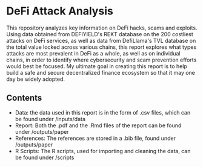 # DeFi Attack Analysis

This repository analyzes key information on DeFi hacks, scams and exploits. Using data obtained from DEFIYIELD's REKT database on the 200 costliest attacks on DeFi services, as well as data from DefiLlama's TVL database on the total value locked across various chains, this report explores what types attacks are most prevalent in DeFi as a whole, as well as on individual chains, in order to identify where cybersecurity and scam prevention efforts would best be focused. My ultimate goal in creating this report is to help build a safe and secure decentralized finance ecosystem so that it may one day be widely adopted.

## Contents

- Data: the data used in this report is in the form of .csv files, which can be found under /inputs/data
- Report: Both the .pdf and the .Rmd files of the report can be found under /outputs/paper
- References: The references are stored in a .bib file, found under /outputs/paper
- R Scripts: The R scripts, used for importing and cleaning the data, can be found under /scripts 
